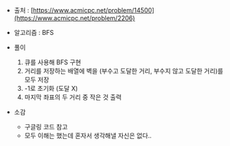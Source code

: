 - 출처 : [https://www.acmicpc.net/problem/14500](https://www.acmicpc.net/problem/2206)

- 알고리즘 : BFS

- 풀이
    1. 큐를 사용해 BFS 구현
    2. 거리를 저장하는 배열에 벽을 (부수고 도달한 거리, 부수지 않고 도달한 거리)를 모두 저장
    3. -1로 초기화 (도달 X)
    4. 마지막 좌표의 두 거리 중 작은 것 출력

- 소감
    - 구글링 코드 참고
    - 모두 이해는 했는데 혼자서 생각해낼 자신은 없다..